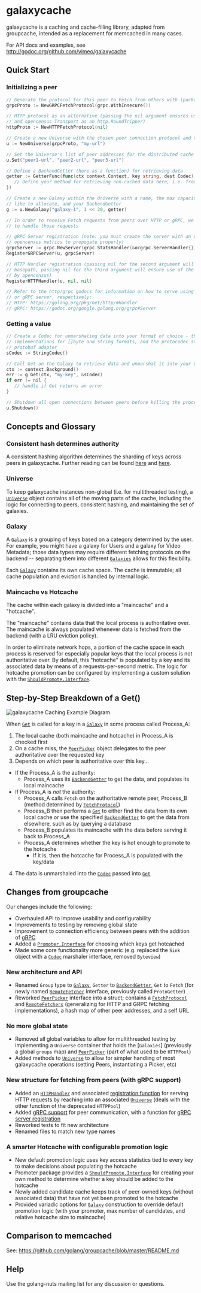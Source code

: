 # galaxycache

galaxycache is a caching and cache-filling library, adapted from groupcache, intended as a
replacement for memcached in many cases.

For API docs and examples, see http://godoc.org/github.com/vimeo/galaxycache

## Quick Start

### Initializing a peer
```go
// Generate the protocol for this peer to Fetch from others with (package includes HTTP and gRPC)
grpcProto := NewGRPCFetchProtocol(grpc.WithInsecure())

// HTTP protocol as an alternative (passing the nil argument ensures use of the default basepath
// and opencensus Transport as an http.RoundTripper)
httpProto := NewHTTPFetchProtocol(nil)

// Create a new Universe with the chosen peer connection protocol and the URL of this process
u := NewUniverse(grpcProto, "my-url")

// Set the Universe's list of peer addresses for the distributed cache
u.Set("peer1-url", "peer2-url", "peer3-url")

// Define a BackendGetter (here as a function) for retrieving data
getter := GetterFunc(func(ctx context.Context, key string, dest Codec) error {
   // Define your method for retrieving non-cached data here, i.e. from a database
})

// Create a new Galaxy within the Universe with a name, the max capacity of cache space you would
// like to allocate, and your BackendGetter
g := u.NewGalaxy("galaxy-1", 1 << 20, getter)

// In order to receive Fetch requests from peers over HTTP or gRPC, we must register this universe
// to handle those requests

// gRPC Server registration (note: you must create the server with an ocgrpc.ServerHandler for
// opencensus metrics to propogate properly)
grpcServer := grpc.NewServer(grpc.StatsHandler(&ocgrpc.ServerHandler{}))
RegisterGRPCServer(u, grpcServer)

// HTTP Handler registration (passing nil for the second argument will ensure use of the default 
// basepath, passing nil for the third argument will ensure use of the DefaultServeMux wrapped 
// by opencensus)
RegisterHTTPHandler(u, nil, nil)

// Refer to the http/grpc godocs for information on how to serve using the registered HTTP handler
// or gRPC server, respectively:
// HTTP: https://golang.org/pkg/net/http/#Handler
// gRPC: https://godoc.org/google.golang.org/grpc#Server

```
### Getting a value
```go
// Create a Codec for unmarshaling data into your format of choice - the package includes 
// implementations for []byte and string formats, and the protocodec subpackage includes the 
// protobuf adapter
sCodec := StringCodec{}

// Call Get on the Galaxy to retrieve data and unmarshal it into your Codec
ctx := context.Background()
err := g.Get(ctx, "my-key", &sCodec)
if err != nil {
   // handle if Get returns an error
}

// Shutdown all open connections between peers before killing the process
u.Shutdown()

```

## Concepts and Glossary

### Consistent hash determines authority

A consistent hashing algorithm determines the sharding of keys across peers in galaxycache. Further reading can be found [here](https://medium.com/@orijtech/groupcache-instrumented-by-opencensus-6a625c3724c) and [here](https://www.toptal.com/big-data/consistent-hashing).

### Universe 

To keep galaxycache instances non-global (i.e. for multithreaded testing), a [`Universe`] object contains all of the moving parts of the cache, including the logic for connecting to peers, consistent hashing, and maintaining the set of galaxies.

### Galaxy

A [`Galaxy`] is a grouping of keys based on a category determined by the user. For example, you might have a galaxy for Users and a galaxy for Video Metadata; those data types may require different fetching protocols on the backend -- separating them into different [`Galaxies`](https://godoc.org/github.com/vimeo/galaxycache#Galaxy) allows for this flexibility.

Each [`Galaxy`] contains its own cache space. The cache is immutable; all cache population and eviction is handled by internal logic.

### Maincache vs Hotcache

The cache within each galaxy is divided into a "maincache" and a "hotcache".

The "maincache" contains data that the local process is authoritative over. The maincache is always populated whenever data is fetched from the backend (with a LRU eviction policy). 

In order to eliminate network hops, a portion of the cache space in each process is reserved for especially popular keys that the local process is not authoritative over. By default, this "hotcache" is populated by a key and its associated data by means of a requests-per-second metric. The logic for hotcache promotion can be configured by implementing a custom solution with the [`ShouldPromote.Interface`].

## Step-by-Step Breakdown of a Get()

![galaxycache Caching Example Diagram](/diagram.png)

When [`Get`] is called for a key in a [`Galaxy`] in some process called Process_A:
1. The local cache (both maincache and hotcache) in Process_A is checked first
2. On a cache miss, the [`PeerPicker`] object delegates to the peer authoritative over the requested key
3. Depends on which peer is authoritative over this key...
- If the Process_A is the authority:
   - Process_A uses its [`BackendGetter`] to get the data, and populates its local maincache
- If Process_A is _not_ the authority:
   - Process_A calls `Fetch` on the authoritative remote peer, Process_B (method determined by [`FetchProtocol`])
   - Process_B then performs a [`Get`] to either find the data from its own local cache or use the specified [`BackendGetter`] to get the data from elsewhere, such as by querying a database
   - Process_B populates its maincache with the data before serving it back to Process_A
   - Process_A determines whether the key is hot enough to promote to the hotcache
      - If it is, then the hotcache for Process_A is populated with the key/data
4. The data is unmarshaled into the [`Codec`] passed into [`Get`]

## Changes from groupcache

Our changes include the following:
* Overhauled API to improve usability and configurability
* Improvements to testing by removing global state
* Improvement to connection efficiency between peers with the addition of [gRPC](https://godoc.org/github.com/vimeo/galaxycache/grpc)
* Added a [`Promoter.Interface`](https://godoc.org/github.com/vimeo/galaxycache/promoter#Interface) for choosing which keys get hotcached
* Made some core functionality more generic (e.g. replaced the `Sink` object with a [`Codec`] marshaler interface, removed `Byteview`)

### New architecture and API

* Renamed `Group` type to [`Galaxy`], `Getter` to [`BackendGetter`], `Get` to `Fetch` (for newly named [`RemoteFetcher`] interface, previously called `ProtoGetter`)
* Reworked [`PeerPicker`] interface into a struct; contains a [`FetchProtocol`] and [`RemoteFetchers`](https://godoc.org/github.com/vimeo/galaxycache#RemoteFetcher) (generalizing for HTTP and GRPC fetching implementations), a hash map of other peer addresses, and a self URL

### No more global state

* Removed all global variables to allow for multithreaded testing by implementing a `Universe` container that holds the [`Galaxies`] (previously a global `groups` map) and [`PeerPicker`] (part of what used to be `HTTPPool`)
* Added methods to [`Universe`] to allow for simpler handling of most galaxycache operations (setting Peers, instantiating a Picker, etc)

### New structure for fetching from peers (with gRPC support)

* Added an [`HTTPHandler`](https://godoc.org/github.com/vimeo/galaxycache/http#HTTPHandler) and associated [registration function](https://godoc.org/github.com/vimeo/galaxycache/http#RegisterHTTPHandler) for serving HTTP requests by reaching into an associated [`Universe`] (deals with the other function of the deprecated `HTTPPool`)
* Added [gRPC support](https://godoc.org/github.com/vimeo/galaxycache/grpc) for peer communication, with a function for [gRPC server registration](https://godoc.org/github.com/vimeo/galaxycache/grpc#RegisterGRPCServer)
* Reworked tests to fit new architecture
* Renamed files to match new type names

### A smarter Hotcache with configurable promotion logic

* New default promotion logic uses key access statistics tied to every key to make decisions about populating the hotcache
* Promoter package provides a [`ShouldPromote.Interface`] for creating your own method to determine whether a key should be added to the hotcache
* Newly added candidate cache keeps track of peer-owned keys (without associated data) that have not yet been promoted to the hotcache
* Provided variadic options for [`Galaxy`] construction to override default promotion logic (with your promoter, max number of candidates, and relative hotcache size to maincache)


## Comparison to memcached

See: https://github.com/golang/groupcache/blob/master/README.md

## Help

Use the golang-nuts mailing list for any discussion or questions.

[`Universe`]:https://godoc.org/github.com/vimeo/galaxycache#Universe
[`Galaxy`]:https://godoc.org/github.com/vimeo/galaxycache#Galaxy
[`Get`]:https://godoc.org/github.com/vimeo/galaxycache#Galaxy.Get
[`PeerPicker`]:https://godoc.org/github.com/vimeo/galaxycache#PeerPicker
[`Codec`]:https://godoc.org/github.com/vimeo/galaxycache#Codec
[`FetchProtocol`]:https://godoc.org/github.com/vimeo/galaxycache#FetchProtocol
[`RemoteFetcher`]:https://godoc.org/github.com/vimeo/galaxycache#RemoteFetcher
[`BackendGetter`]:https://godoc.org/github.com/vimeo/galaxycache#BackendGetter
[`ShouldPromote.Interface`]:https://godoc.org/github.com/vimeo/galaxycache/promoter#Interface

